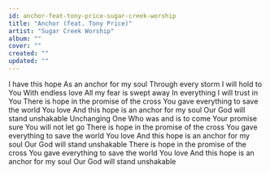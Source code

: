 ```yaml
---
id: anchor-feat-tony-price-sugar-creek-worship
title: "Anchor (feat. Tony Price)"
artist: "Sugar Creek Worship"
album: ""
cover: ""
created: ""
updated: ""
---
```


I have this hope
As an anchor for my soul
Through every storm
I will hold to You
With endless love
All my fear is swept away
In everything
I will trust in You
There is hope in the promise of the cross
You gave everything to save the world You love
And this hope is an anchor for my soul
Our God will stand unshakable
Unchanging One
Who was and is to come
Your promise sure
You will not let go
There is hope in the promise of the cross
You gave everything to save the world You love
And this hope is an anchor for my soul
Our God will stand unshakable
There is hope in the promise of the cross
You gave everything to save the world You love
And this hope is an anchor for my soul
Our God will stand unshakable